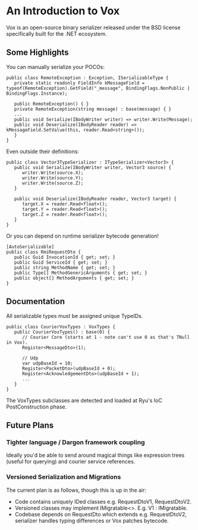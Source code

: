 # An Introduction to Vox
Vox is an open-source binary serializer released under the BSD license specifically built for the .NET ecosystem.

## Some Highlights
You can manually serialize your POCOs:
```
public class RemoteException : Exception, ISerializableType {
   private static readonly FieldInfo kMessageField = typeof(RemoteException).GetField("_message", BindingFlags.NonPublic | BindingFlags.Instance);

   public RemoteException() { }
   private RemoteException(string message) : base(message) { }
   ...
   public void Serialize(IBodyWriter writer) => writer.Write(Message);
   public void Deserialize(IBodyReader reader) => kMessageField.SetValue(this, reader.Read<string>());
   }
}
```
Even outside their definitions:
```
public class Vector3TypeSerializer : ITypeSerializer<Vector3> {
   public void Serialize(IBodyWriter writer, Vector3 source) {
      writer.Write(source.X);
      writer.Write(source.Y);
      writer.Write(source.Z);
   }

   public void Deserialize(IBodyReader reader, Vector3 target) {
      target.X = reader.Read<float>();
      target.Y = reader.Read<float>();
      target.Z = reader.Read<float>();
   }
}
```
Or you can depend on runtime serializer bytecode generation!
```
[AutoSerializable]
public class RmiRequestDto {
   public Guid InvocationId { get; set; }
   public Guid ServiceId { get; set; }
   public string MethodName { get; set; }
   public Type[] MethodGenericArguments { get; set; }
   public object[] MethodArguments { get; set; }
}
```

## Documentation
All serializable types must be assigned unique TypeIDs.
```
public class CourierVoxTypes : VoxTypes {
   public CourierVoxTypes() : base(0) {
      // Courier Core (starts at 1 - note can't use 0 as that's TNull in Vox).
      Register<MessageDto>(1);

      // Udp
      var udpBaseId = 10;
      Register<PacketDto>(udpBaseId + 0);
      Register<AcknowledgementDto>(udpBaseId + 1);
      ...
   }
}
```
The VoxTypes subclasses are detected and loaded at Ryu's IoC PostConstruction phase.

## Future Plans
### Tighter language / Dargon framework coupling
Ideally you'd be able to send around magical things like expression trees (useful for querying) and courier service references.

### Versioned Serialization and Migrations
The current plan is as follows, though this is up in the air:
* Code contains uniquely IDed classes e.g. RequestDtoV1, RequestDtoV2.
* Versioned classes may implement IMigratable<>. E.g. V1 : IMigratable<V2>.
* Codebase depends on RequestDto which extends e.g. RequestDtoV2, serializer handles typing differences or Vox patches bytecode.
